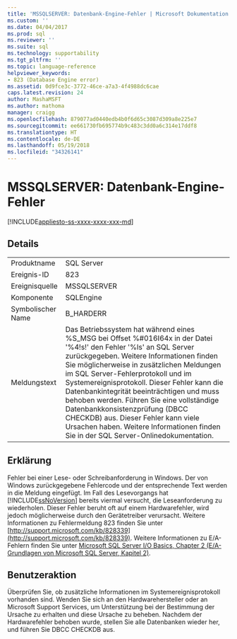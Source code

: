 ```yaml
---
title: 'MSSQLSERVER: Datenbank-Engine-Fehler | Microsoft Dokumentation'
ms.custom: ''
ms.date: 04/04/2017
ms.prod: sql
ms.reviewer: ''
ms.suite: sql
ms.technology: supportability
ms.tgt_pltfrm: ''
ms.topic: language-reference
helpviewer_keywords:
- 823 (Database Engine error)
ms.assetid: 0d9fce3c-3772-46ce-a7a3-4f4988dc6cae
caps.latest.revision: 24
author: MashaMSFT
ms.author: mathoma
manager: craigg
ms.openlocfilehash: 879077ad0440edb4b0f6d65c3087d309a8e225e7
ms.sourcegitcommit: ee661730fb695774b9c483c3dd0a6c314e17ddf8
ms.translationtype: HT
ms.contentlocale: de-DE
ms.lasthandoff: 05/19/2018
ms.locfileid: "34326141"
---
```

# <a name="mssqlserver---database-engine-error"></a>MSSQLSERVER: Datenbank-Engine-Fehler
[!INCLUDE[appliesto-ss-xxxx-xxxx-xxx-md](../../includes/appliesto-ss-xxxx-xxxx-xxx-md.md)]
  
## <a name="details"></a>Details  
  
|||  
|-|-|  
|Produktname|SQL Server|  
|Ereignis-ID|823|  
|Ereignisquelle|MSSQLSERVER|  
|Komponente|SQLEngine|  
|Symbolischer Name|B_HARDERR|  
|Meldungstext|Das Betriebssystem hat während eines %S_MSG bei Offset %#016I64x in der Datei '%4!s!' den Fehler '%ls' an SQL Server zurückgegeben. Weitere Informationen finden Sie möglicherweise in zusätzlichen Meldungen im SQL Server-Fehlerprotokoll und im Systemereignisprotokoll. Dieser Fehler kann die Datenbankintegrität beeinträchtigen und muss behoben werden. Führen Sie eine vollständige Datenbankkonsistenzprüfung (DBCC CHECKDB) aus. Dieser Fehler kann viele Ursachen haben. Weitere Informationen finden Sie in der SQL Server-Onlinedokumentation.|  
  
## <a name="explanation"></a>Erklärung  
Fehler bei einer Lese- oder Schreibanforderung in Windows. Der von Windows zurückgegebene Fehlercode und der entsprechende Text werden in die Meldung eingefügt. Im Fall des Lesevorgangs hat [!INCLUDE[ssNoVersion](../../includes/ssnoversion-md.md)] bereits viermal versucht, die Leseanforderung zu wiederholen. Dieser Fehler beruht oft auf einem Hardwarefehler, wird jedoch möglicherweise durch den Gerätetreiber verursacht. Weitere Informationen zu Fehlermeldung 823 finden Sie unter [http://support.microsoft.com/kb/828339](http://support.microsoft.com/kb/828339). Weitere Informationen zu E/A-Fehlern finden Sie unter [Microsoft SQL Server I/O Basics, Chapter 2 (E/A-Grundlagen von Microsoft SQL Server, Kapitel 2)](http://go.microsoft.com/fwlink/?LinkId=69370).  
  
## <a name="user-action"></a>Benutzeraktion  
Überprüfen Sie, ob zusätzliche Informationen im Systemereignisprotokoll vorhanden sind. Wenden Sie sich an den Hardwarehersteller oder an Microsoft Support Services, um Unterstützung bei der Bestimmung der Ursache zu erhalten und diese Ursache zu beheben. Nachdem der Hardwarefehler behoben wurde, stellen Sie alle Datenbanken wieder her, und führen Sie DBCC CHECKDB aus.  
  
